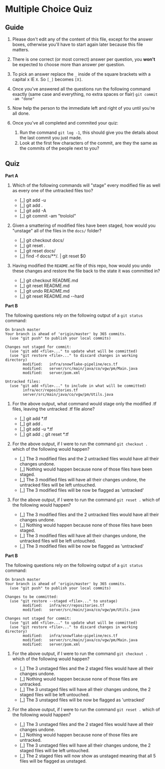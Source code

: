 # Multiple Choice Quiz

## Guide

1. Please don't edit any of the content of this file, except for the answer boxes, otherwise you'll have to start again later because this file matters.

2. There is one correct (or most correct) answer per question, you **won't** be expected to choose more than answer per question.

3. To pick an answer replace the `_` inside of the square brackets with a capital x IE `X`. So `[_]` becomes `[X]`.

4. Once you've answered all the questions run the following command exactly (same case and everything, no extra spaces or flair) `git commit -am "done"`

5. Now help the person to the immediate left and right of you until you're all done.

6. Once you've all completed and commited your quiz:
   1.  Run the command `git log -1`, this should give you the details about the last commit you just made.
   2.  Look at the first few characters of the commit, are they the same as the commits of the people next to you?


## Quiz

**Part A**

1. Which of the following commands will "stage" every modified file as well as every one of the untracked files too?

   - [_] git add -u
   - [_] git add .
   - [_] git add -A
   - [_] git commit -am "trololol"

2. Given a smattering of modified files have been staged, how would you "unstage" all of the files in the `docs/` folder?

   - [_] git checkout docs/
   - [_] git reset .
   - [_] git reset docs/
   - [_] find -f docs/**/*.* | git reset $0

3. Having modified the `README.md` file of this repo, how would you undo these changes and restore the file back to the state it was committed in?

   - [_] git checkout README.md
   - [_] git reset README.md
   - [_] git undo README.md
   - [_] git reset README.md --hard

**Part B**

The following questions rely on the following output of a `git status` command:

```
On branch master
Your branch is ahead of 'origin/master' by 365 commits.
  (use "git push" to publish your local commits)

Changes not staged for commit:
  (use "git add <file>..." to update what will be committed)
  (use "git restore <file>..." to discard changes in working directory)
        modified:   infra/snowflake-pipeline/ecs.tf
        modified:   server/src/main/java/co/vgw/pm/Main.java
        modified:   server/pom.xml

Untracked files:
  (use "git add <file>..." to include in what will be committed)
        infra/ecr/repositories.tf
        server/src/main/java/co/vgw/pm/Utils.java
```

1. For the above output, what command would stage only the modified .tf files, leaving the untracked .tf file alone?

   - [_] git add *.tf
   - [_] git add .
   - [_] git add -u *.tf
   - [_] git add .; git reset *.tf

2. For the above output, if I were to run the command `git checkout .` which of the following would happen?

   - [_] The 3 modified files and the 2 untracked files would have all their changes undone.
   - [_] Nothing would happen because none of those files have been staged.
   - [_] The 3 modified files will have all their changes undone, the untracked files will be left untouched.
   - [_] The 3 modified files will be now be flagged as 'untracked'

3. For the above output, if I were to run the command `git reset .` which of the following would happen?

   - [_] The 3 modified files and the 2 untracked files would have all their changes undone.
   - [_] Nothing would happen because none of those files have been staged.
   - [_] The 3 modified files will have all their changes undone, the untracked files will be left untouched.
   - [_] The 3 modified files will be now be flagged as 'untracked'

**Part B**

The following questions rely on the following output of a `git status` command:

```
On branch master
Your branch is ahead of 'origin/master' by 365 commits.
  (use "git push" to publish your local commits)

Changes to be committed:
  (use "git restore --staged <file>..." to unstage)
        modified:   infra/ecr/repositories.tf
        modified:   server/src/main/java/co/vgw/pm/Utils.java

Changes not staged for commit:
  (use "git add <file>..." to update what will be committed)
  (use "git restore <file>..." to discard changes in working directory)
        modified:   infra/snowflake-pipeline/ecs.tf
        modified:   server/src/main/java/co/vgw/pm/Main.java
        modified:   server/pom.xml
```

1. For the above output, if I were to run the command `git checkout .` which of the following would happen?

   - [_] The 3 unstaged files and the 2 staged files would have all their changes undone.
   - [_] Nothing would happen because none of those files are untracked.
   - [_] The 3 unstaged files will have all their changes undone, the 2 staged files will be left untouched.
   - [_] The 3 unstaged files will be now be flagged as 'untracked'

2. For the above output, if I were to run the command `git reset .` which of the following would happen?

   - [_] The 3 unstaged files and the 2 staged files would have all their changes undone.
   - [_] Nothing would happen because none of those files are untracked.
   - [_] The 3 unstaged files will have all their changes undone, the 2 staged files will be left untouched.
   - [_] The 2 staged files will now show as unstaged meaning that all 5 files will be flagged as unstaged.
